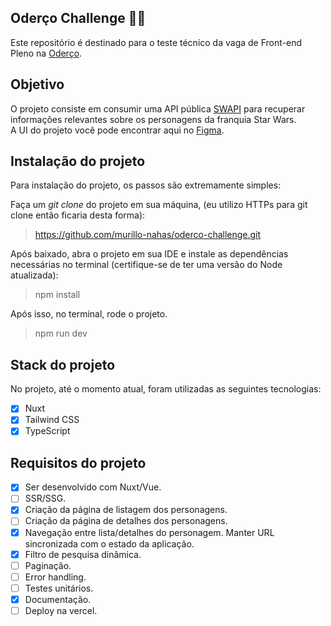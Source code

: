 ## Oderço Challenge 🌌🚀
 
Este repositório é destinado para o teste técnico da vaga de Front-end Pleno na [Oderço](https://www.oderco.com.br/).

## Objetivo

O projeto consiste em consumir uma API pública [SWAPI](https://swapi.dev/) para recuperar informações relevantes sobre os personagens da franquia Star Wars. <br/>
A UI do projeto você pode encontrar aqui no [Figma](https://www.figma.com/file/uCdSJkWC28hMwqRI8fwxbm/Frontend-API-Star-Wars?type=design&node-id=0%3A1&mode=design&t=NYi4OylPLpLJEHI6-1).

## Instalação do projeto

Para instalação do projeto, os passos são extremamente simples:

Faça um *git clone* do projeto em sua máquina, (eu utilizo HTTPs para git clone então ficaria desta forma): 
> https://github.com/murillo-nahas/oderco-challenge.git

Após baixado, abra o projeto em sua IDE e instale as dependências necessárias no terminal (certifique-se de ter uma versão do Node atualizada):
> npm install

Após isso, no terminal, rode o projeto.
> npm run dev

## Stack do projeto

No projeto, até o momento atual, foram utilizadas as seguintes tecnologias:
- [x] Nuxt
- [x] Tailwind CSS
- [x] TypeScript

## Requisitos do projeto

- [x] Ser desenvolvido com Nuxt/Vue.
- [ ] SSR/SSG.
- [x] Criação da página de listagem dos personagens.
- [ ] Criação da página de detalhes dos personagens.
- [x] Navegação entre lista/detalhes do personagem. Manter URL sincronizada com o estado da aplicação.
- [x] Filtro de pesquisa dinâmica.
- [ ] Paginação.
- [ ] Error handling.
- [ ] Testes unitários.
- [x] Documentação.
- [ ] Deploy na vercel.

